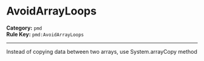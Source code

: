 
# AvoidArrayLoops
**Category:** `pmd`<br/>
**Rule Key:** `pmd:AvoidArrayLoops`<br/>


-----

Instead of copying data between two arrays, use System.arrayCopy method

